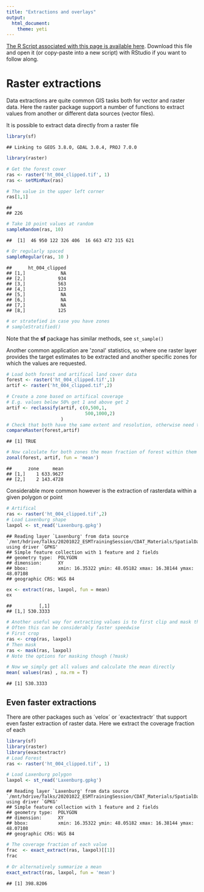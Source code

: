 ```yaml
---
title: "Extractions and overlays"
output: 
  html_document: 
    theme: yeti
---
```




[<i class="fa fa-file-code-o fa-3x" aria-hidden="true"></i> The R Script associated with this page is available here](04_extractoverlay.R).  Download this file and open it (or copy-paste into a new script) with RStudio if you want to follow along.  

# Raster extractions

Data extractions are quite common GIS tasks both for vector and raster data. Here the raster package support a number of functions to extract values from another or different data sources (vector files).

It is possible to extract data directly from a raster file

```r
library(sf)
```

```
## Linking to GEOS 3.8.0, GDAL 3.0.4, PROJ 7.0.0
```

```r
library(raster)

# Get the forest cover
ras <- raster('ht_004_clipped.tif', 1)
ras <- setMinMax(ras)

# The value in the upper left corner
ras[1,1]
```

```
##     
## 226
```

```r
# Take 10 point values at random
sampleRandom(ras, 10)
```

```
##  [1]  46 950 122 326 406  16 663 472 315 621
```

```r
# Or regularly spaced
sampleRegular(ras, 10 )
```

```
##      ht_004_clipped
## [1,]             NA
## [2,]            934
## [3,]            563
## [4,]            123
## [5,]             NA
## [6,]             NA
## [7,]             NA
## [8,]            125
```

```r
# or stratefied in case you have zones 
# sampleStratified()
```

Note that the **sf** package has similar methods, see `st_sample()`

Another common application are 'zonal' statistics, so where one raster layer provides the target estimates to be extracted and another specific zones for which the values are requested.


```r
# Load both forest and artifical land cover data
forest <- raster('ht_004_clipped.tif',1)
artif <- raster('ht_004_clipped.tif',2)

# Create a zone based on artifical coverage
# E.g. values below 50% get 1 and above get 2
artif <- reclassify(artif, c(0,500,1,
                             500,1000,2)
                    )
# Check that both have the same extent and resolution, otherwise need to rescale
compareRaster(forest,artif)
```

```
## [1] TRUE
```

```r
# Now calculate for both zones the mean fraction of forest within them 
zonal(forest, artif, fun = 'mean')
```

```
##      zone     mean
## [1,]    1 633.9627
## [2,]    2 143.4728
```

Considerable more common however is the extraction of rasterdata within a given polygon or point


```r
# Artifical
ras <- raster('ht_004_clipped.tif',2)
# Load Laxenburg shape
laxpol <- st_read('Laxenburg.gpkg')
```

```
## Reading layer `Laxenburg' from data source `/mnt/hdrive/Talks/20201022_ESMTrainingSession/CDAT_Materials/SpatialDataAnalysis_withR/Laxenburg.gpkg' using driver `GPKG'
## Simple feature collection with 1 feature and 2 fields
## geometry type:  POLYGON
## dimension:      XY
## bbox:           xmin: 16.35322 ymin: 48.05182 xmax: 16.38144 ymax: 48.07108
## geographic CRS: WGS 84
```

```r
ex <- extract(ras, laxpol, fun = mean)
ex
```

```
##          [,1]
## [1,] 530.3333
```

```r
# Another useful way for extracting values is to first clip and mask the input raster
# Often this can be considerably faster speedwise
# First crop
ras <- crop(ras, laxpol)
# Then mask
ras <- mask(ras, laxpol)
# Note the options for masking though (?mask)

# Now we simply get all values and calculate the mean directly
mean( values(ras) , na.rm = T)
```

```
## [1] 530.3333
```


## Even faster extractions

There are other packages such as ´velox´ or ´exactextractr´ that support even faster extraction of raster data.
Here we extract the coverage fraction of each


```r
library(sf)
library(raster)
library(exactextractr)
# Load Forest
ras <- raster('ht_004_clipped.tif', 1)

# Load Laxenburg polygon
laxpol <- st_read('Laxenburg.gpkg')
```

```
## Reading layer `Laxenburg' from data source `/mnt/hdrive/Talks/20201022_ESMTrainingSession/CDAT_Materials/SpatialDataAnalysis_withR/Laxenburg.gpkg' using driver `GPKG'
## Simple feature collection with 1 feature and 2 fields
## geometry type:  POLYGON
## dimension:      XY
## bbox:           xmin: 16.35322 ymin: 48.05182 xmax: 16.38144 ymax: 48.07108
## geographic CRS: WGS 84
```

```r
# The coverage fraction of each value
frac  <- exact_extract(ras, laxpol)[[1]]
frac
```

<div data-pagedtable="false">
  <script data-pagedtable-source type="application/json">
{"columns":[{"label":[""],"name":["_rn_"],"type":[""],"align":["left"]},{"label":["value"],"name":[1],"type":["int"],"align":["right"]},{"label":["coverage_fraction"],"name":[2],"type":["dbl"],"align":["right"]}],"data":[{"1":"1","2":"0.18493184","_rn_":"2"},{"1":"3","2":"0.30571020","_rn_":"3"},{"1":"57","2":"0.29263368","_rn_":"4"},{"1":"NA","2":"0.01929993","_rn_":"5"},{"1":"332","2":"0.88389969","_rn_":"6"},{"1":"859","2":"0.82368040","_rn_":"7"},{"1":"428","2":"0.11912980","_rn_":"8"},{"1":"115","2":"0.10292924","_rn_":"10"},{"1":"407","2":"0.04447726","_rn_":"11"}],"options":{"columns":{"min":{},"max":[10]},"rows":{"min":[10],"max":[10]},"pages":{}}}
  </script>
</div>

```r
# Or alternatively summarize a mean
exact_extract(ras, laxpol, fun = 'mean')
```

```
## [1] 398.8206
```

